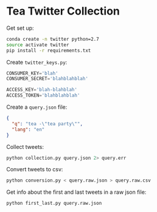 # Tea Twitter Collection

Get set up:
```bash
conda create -n twitter python=2.7
source activate twitter
pip install -r requirements.txt
```

Create `twitter_keys.py`:

```python
CONSUMER_KEY='blah'
CONSUMER_SECRET='blahblahblah'

ACCESS_KEY='blah-blahblah'
ACCESS_TOKEN='blahblahblah'
```

Create a `query.json` file:

```json
{
  "q": "tea -\"tea party\"",
  "lang": "en"
}
```

Collect tweets:

```bash
python collection.py query.json 2> query.err
```

Convert tweets to csv:

```bash
python conversion.py < query.raw.json > query.raw.csv
```

Get info about the first and last tweets in a raw json file:

```bash
python first_last.py query.raw.json
```
